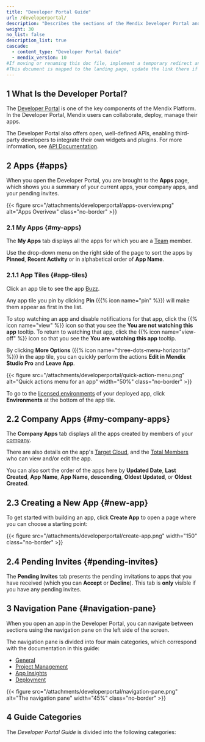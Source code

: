 ```yaml
---
title: "Developer Portal Guide"
url: /developerportal/
description: "Describes the sections of the Mendix Developer Portal and links to more detailed documents in the guide."
weight: 30
no_list: false
description_list: true
cascade:
  - content_type: "Developer Portal Guide"
  - mendix_version: 10
#If moving or renaming this doc file, implement a temporary redirect and let the respective team know they should update the URL in the product. See Mapping to Products for more details.
#This document is mapped to the landing page, update the link there if renaming or moving the doc file.
---
```


## 1 What Is the Developer Portal?

The [Developer Portal](https://sprintr.home.mendix.com) is one of the key components of the Mendix Platform. In the Developer Portal, Mendix users can collaborate, deploy, manage their apps.

The Developer Portal also offers open, well-defined APIs, enabling third-party developers to integrate their own widgets and plugins. For more information, see [API Documentation](/apidocs-mxsdk/apidocs/).

## 2 Apps {#apps}

When you open the Developer Portal, you are brought to the **Apps** page, which shows you a summary of your current apps, your company apps, and your pending invites.

{{< figure src="/attachments/developerportal/apps-overview.png" alt="Apps Overivew" class="no-border" >}}

### 2.1 My Apps {#my-apps}

The **My Apps** tab displays all the apps for which you are a [Team](/developerportal/general/team/) member.

Use the drop-down menu on the right side of the page to sort the apps by **Pinned**, **Recent Activity** or in alphabetical order of **App Name**.

### 2.1.1 App Tiles {#app-tiles}

Click an app tile to see the app [Buzz](/developerportal/general/buzz/).

Any app tile you pin by clicking **Pin** ({{% icon name="pin" %}}) will make them appear as first in the list.

To stop watching an app and disable notifications for that app, click the {{% icon name="view" %}} icon so that you see the **You are not watching this app** tooltip. To return to watching that app, click the {{% icon name="view-off" %}} icon so that you see the **You are watching this app** tooltip.

By clicking **More Options** ({{% icon name="three-dots-menu-horizontal" %}}) in the app tile, you can quickly perform the actions **Edit in Mendix Studio Pro** and **Leave App**.

{{< figure src="/attachments/developerportal/quick-action-menu.png" alt="Quick actions menu for an app" width="50%" class="no-border" >}}

To go to the [licensed environments](/developerportal/deploy/environments/) of your deployed app, click **Environments** at the bottom of the app tile.

## 2.2 Company Apps {#my-company-apps}

The **Company Apps** tab displays all the apps created by members of your [company](/control-center/company-settings/).

There are also details on the app's [Target Cloud](/developerportal/deploy/), and the [Total Members](/control-center/members/) who can view and/or edit the app.

You can also sort the order of the apps here by **Updated Date**, **Last Created**, **App Name**, **App Name, descending**, **Oldest Updated**, or **Oldest Created**.

## 2.3 Creating a New App {#new-app}

To get started with building an app, click **Create App** to open a page where you can choose a starting point:

{{< figure src="/attachments/developerportal/create-app.png" width="150" class="no-border" >}}

## 2.4 Pending Invites {#pending-invites}

The **Pending Invites** tab presents the pending invitations to apps that you have received (which you can **Accept** or **Decline**). This tab is **only** visible if you have any pending invites.

## 3 Navigation Pane {#navigation-pane}

When you open an app in the Developer Portal, you can navigate between sections using the navigation pane on the left side of the screen.

The navigation pane is divided into four main categories, which correspond with the documentation in this guide:

- [General](/developerportal/general/)
- [Project Management](/developerportal/project-management/)
- [App Insights](/developerportal/app-insights/)
- [Deployment](/developerportal/deploy/general/)

{{< figure src="/attachments/developerportal/navigation-pane.png" alt="The navigation pane" width="45%" class="no-border" >}}

## 4 Guide Categories

The _Developer Portal Guide_ is divided into the following categories:

